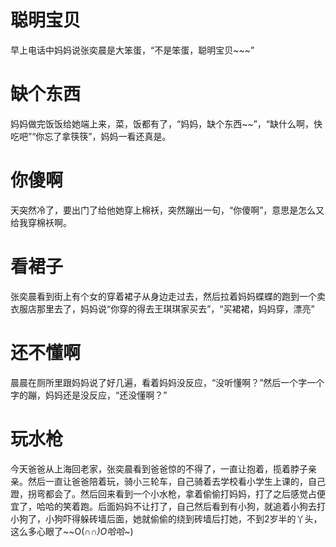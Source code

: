 # 聪明宝贝

早上电话中妈妈说张奕晨是大笨蛋，“不是笨蛋，聪明宝贝~~~”

# 缺个东西

妈妈做完饭饭给她端上来，菜，饭都有了，“妈妈，缺个东西~~”，“缺什么啊，快吃吧”“你忘了拿筷筷”，妈妈一看还真是。

# 你傻啊

天突然冷了，要出门了给他她穿上棉袄，突然蹦出一句，“你傻啊”，意思是怎么又给我穿棉袄啊。

# 看裙子

张奕晨看到街上有个女的穿着裙子从身边走过去，然后拉着妈妈蝶蝶的跑到一个卖衣服店那里去了，妈妈说“你穿的得去王琪琪家买去”，“买裙裙，妈妈穿，漂亮”

# 还不懂啊

晨晨在厕所里跟妈妈说了好几遍，看着妈妈没反应，“没听懂啊？”然后一个字一个字的蹦，妈妈还是没反应，“还没懂啊？”

# 玩水枪

今天爸爸从上海回老家，张奕晨看到爸爸惊的不得了，一直让抱着，揽着脖子亲亲。然后一直让爸爸陪着玩，骑小三轮车，自己骑着去学校看小学生上课的，自己蹬，拐弯都会了。然后回来看到一个小水枪，拿着偷偷打妈妈，打了之后感觉占便宜了，哈哈的笑着跑。后面妈妈不让打了，自己然后看到有小狗，就追着小狗去打小狗了，小狗吓得躲砖墙后面，她就偷偷的绕到砖墙后打她，不到2岁半的丫头，这么多心眼了~~O(∩_∩)O哈哈~_)
